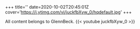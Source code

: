 +++
title=''
date=2020-10-02T20:45:01Z
cover='https://i.ytimg.com/vi/juckfbXyw_0/hqdefault.jpg'
+++

All content belongs to GlennBeck.
{{< youtube juckfbXyw_0 >}}
